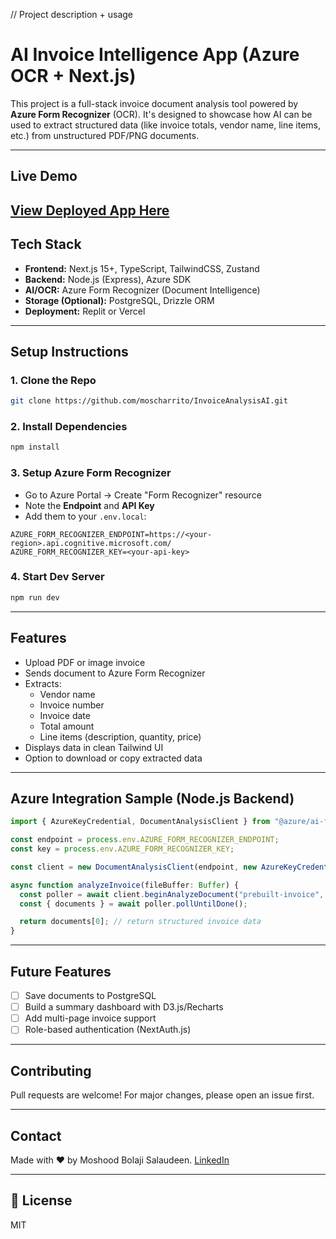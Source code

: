 // Project description + usage

# AI Invoice Intelligence App (Azure OCR + Next.js)

This project is a full-stack invoice document analysis tool powered by **Azure Form Recognizer** (OCR). It's designed to showcase how AI can be used to extract structured data (like invoice totals, vendor name, line items, etc.) from unstructured PDF/PNG documents.

---

## Live Demo
[ View Deployed App Here](https://invoice-analysis-ai.vercel.app/)
---

## Tech Stack
- **Frontend:** Next.js 15+, TypeScript, TailwindCSS, Zustand
- **Backend:** Node.js (Express), Azure SDK
- **AI/OCR:** Azure Form Recognizer (Document Intelligence)
- **Storage (Optional):** PostgreSQL, Drizzle ORM
- **Deployment:** Replit or Vercel

---

## Setup Instructions

### 1. Clone the Repo
```bash
git clone https://github.com/moscharrito/InvoiceAnalysisAI.git
```

### 2. Install Dependencies
```bash
npm install
```

### 3. Setup Azure Form Recognizer
- Go to Azure Portal → Create "Form Recognizer" resource
- Note the **Endpoint** and **API Key**
- Add them to your `.env.local`:
```env
AZURE_FORM_RECOGNIZER_ENDPOINT=https://<your-region>.api.cognitive.microsoft.com/
AZURE_FORM_RECOGNIZER_KEY=<your-api-key>
```

### 4. Start Dev Server
```bash
npm run dev
```

---

## Features
- Upload PDF or image invoice
- Sends document to Azure Form Recognizer
- Extracts:
  - Vendor name
  - Invoice number
  - Invoice date
  - Total amount
  - Line items (description, quantity, price)
- Displays data in clean Tailwind UI
- Option to download or copy extracted data

---

## Azure Integration Sample (Node.js Backend)
```ts
import { AzureKeyCredential, DocumentAnalysisClient } from "@azure/ai-form-recognizer";

const endpoint = process.env.AZURE_FORM_RECOGNIZER_ENDPOINT;
const key = process.env.AZURE_FORM_RECOGNIZER_KEY;

const client = new DocumentAnalysisClient(endpoint, new AzureKeyCredential(key));

async function analyzeInvoice(fileBuffer: Buffer) {
  const poller = await client.beginAnalyzeDocument("prebuilt-invoice", fileBuffer);
  const { documents } = await poller.pollUntilDone();

  return documents[0]; // return structured invoice data
}
```

---

## Future Features
- [ ] Save documents to PostgreSQL
- [ ] Build a summary dashboard with D3.js/Recharts
- [ ] Add multi-page invoice support
- [ ] Role-based authentication (NextAuth.js)

---

## Contributing
Pull requests are welcome! For major changes, please open an issue first.

---

## Contact
Made with ❤️ by Moshood Bolaji Salaudeen. [LinkedIn](https://linkedin.com/in/moshood-bolaji-salaudeen)

---

## 📜 License
MIT
